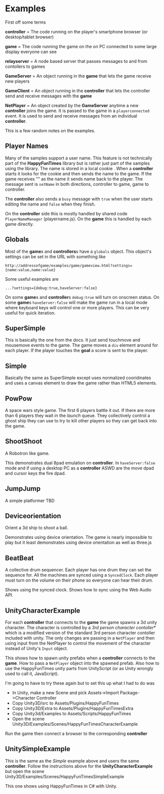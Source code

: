 Examples
========

First off some terms

**controller** = The code running on the player's smartphone browser (or desktop/tablet browser)

**game** = The code running the game on the on PC connected to some large display everyone can see

**relayserver** = A node based server that passes messages to and from contollers to games

**GameServer** = An object running in the **game** that lets the game receive new players

**GameClient** = An object running in the **controller** that lets the controller send and
receive messages with the **game**

**NetPlayer** = An object created by the **GameServer** anytime a new **controller** joins the game.
It is passed to the game in a `playerconnected` event. It is used to send and receive messages from
an individual **controller**.


This is a few random notes on the examples.

Player Names
------------

Many of the samples support a user name. This feature is not technically part of the
**HappyFunTimes** library but is rather just part of the samples using the library.
The name is stored in a local cookie .
When a **controller** starts it looks for the cookie and then sends the name to the game.
If the game receives "" as the name it sends name back to the player. The message
sent is `setName` in both directions, controller to game, game to controller.

The **controller** also sends a `busy` message with `true` when the user starts editing the name
and `false` when they finish.

On the **controller** side this is mostly handled by shared code `PlayerNameManager` (playername.js).
On the **game** this is handled by each game directly.

Globals
-------

Most of the **game**s and **controllers**s have a `globals` object. This object's settings can be set
in the URL with something like

    http://addressofgame/examples/game/gameview.html?settings={name:value,name:value}

Some useful examples are

    ...?settings={debug:true,haveServer:false}

On some **game**s and **controller**s `debug:true` will turn on onscreen status. On some **game**s
`haveServer:false` will make the game run in a local mode where keyboard keys will control one or more players.
This can be very useful for quick iteration.


SuperSimple
-----------

This is basically the one from the docs. It just send touchmove and mousemove events to the game.
The game moves a `div` element around for each player. If the player touches the **goal** a score
is sent to the player.

Simple
------

Basically the same as SuperSimple except uses normalized cooridinates and uses a canvas element to draw the game
rather than HTML5 elements.

PowPow
------
A space wars style game. The first 6 players battle it out. If there are more than 6 players they wait
in the *launch* queue. They collectively control a ghost ship they can use to try to kill other players
so they can get back into the game.

ShootShoot
----------

A Robotron like game.

This demonstrates dual 8pad emulation on **controller**. In `haveServer:false` mode and if using
a desktop PC as a **controller** ASWD are the move dpad and cursor keys the fire dpad.

JumpJump
--------

A simple platformer TBD

Deviceorientation
-----------------

Orient a 3d ship to shoot a ball.

Demonstrates using device orientation. The game is nearly impossible to play but it least
demonstrates using device orientation as well as three.js

BeatBeat
--------

A collective drum sequencer. Each player has one drum they can set the sequence for.
All the machines are synced using a `SyncedClock`. Each player must turn on the volume
on their phone so everyone can hear their drum.

Shows using the synced clock. Shows how to sync using the Web Audio API.

UnityCharacterExample
---------------------

For each **controller** that connects to the **game** the game spawns a 3d unity character.
The character is controlled by a *3rd person character contoller** which is a modified
version of the standard 3rd person character contoller included with unity. The only changes
are passing in a `NetPlayer` and then using input from the NetPlayer to control the movement
of the character instead of Unity's `Input` object.

This shows how to spawn unity prefabs when a **controller** connects to the **game**.
How to pass a `NetPlayer` object into the spawned prefab. Also how to use the HappyFunTimes
unity parts from UnityScript (or as Unity wrongly used to call it, JavaScript).

I'm going to have to try these again but to set this up what I had to do was

*   In Unity, make a new Scene and pick Assets->Import Package->Character Controller
*   Copy Unity3D/src to Assets/Plugins/HappyFunTimes
*   Copy Unity3D/Extra to Assets/Plugins/HappyFunTimesExtra
*   Copy Unity3d/Examples to Assets/Scripts/HappyFunTimes
*   Open the scene Unity3D/Examples/Scenes/HappyFunTimesCharacterExample

Run the game then connect a browser to the corresponding **controller**

UnitySimpleExample
------------------

This is the same as the *Simple* example above and users the same **controller**. Follow the
instructions above for the **UnityCharacterExample** but open the scene
Unity3D/Examples/Scenes/HappyFunTimesSimpleExample

This one shows using HappyFunTimes in C# with Unity.


